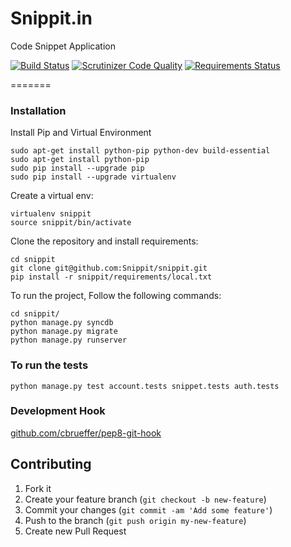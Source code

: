 Snippit.in
=======

Code Snippet Application

[![Build Status](https://travis-ci.org/Snippit/snippit.svg?branch=master)](https://travis-ci.org/Snippit/snippit) [![Scrutinizer Code Quality](https://scrutinizer-ci.com/g/Snippit/snippit/badges/quality-score.png?b=master)](https://scrutinizer-ci.com/g/Snippit/snippit/?branch=master) [![Requirements Status](https://requires.io/github/Snippit/snippit/requirements.png?branch=master)](https://requires.io/github/Snippit/snippit/requirements/?branch=master)


=======
### Installation

Install Pip and Virtual Environment
    
    sudo apt-get install python-pip python-dev build-essential
    sudo apt-get install python-pip
    sudo pip install --upgrade pip
    sudo pip install --upgrade virtualenv

Create a virtual env:

    virtualenv snippit
    source snippit/bin/activate

Clone the repository and install requirements:

    cd snippit
    git clone git@github.com:Snippit/snippit.git
    pip install -r snippit/requirements/local.txt

To run the project, Follow the following commands:

    cd snippit/
    python manage.py syncdb
    python manage.py migrate
    python manage.py runserver

### To run the tests

    python manage.py test account.tests snippet.tests auth.tests

### Development Hook
[github.com/cbrueffer/pep8-git-hook](https://github.com/cbrueffer/pep8-git-hook)


## Contributing

1. Fork it
2. Create your feature branch (`git checkout -b new-feature`)
3. Commit your changes (`git commit -am 'Add some feature'`)
4. Push to the branch (`git push origin my-new-feature`)
5. Create new Pull Request
